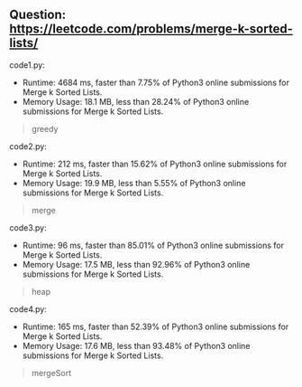 ## Question: https://leetcode.com/problems/merge-k-sorted-lists/

code1.py:
* Runtime: 4684 ms, faster than 7.75% of Python3 online submissions for Merge k Sorted Lists.
* Memory Usage: 18.1 MB, less than 28.24% of Python3 online submissions for Merge k Sorted Lists.
> greedy

code2.py:
* Runtime: 212 ms, faster than 15.62% of Python3 online submissions for Merge k Sorted Lists.
* Memory Usage: 19.9 MB, less than 5.55% of Python3 online submissions for Merge k Sorted Lists.
> merge

code3.py:
* Runtime: 96 ms, faster than 85.01% of Python3 online submissions for Merge k Sorted Lists.
* Memory Usage: 17.5 MB, less than 92.96% of Python3 online submissions for Merge k Sorted Lists.
> heap

code4.py:
* Runtime: 165 ms, faster than 52.39% of Python3 online submissions for Merge k Sorted Lists.
* Memory Usage: 17.6 MB, less than 93.48% of Python3 online submissions for Merge k Sorted Lists.
> mergeSort